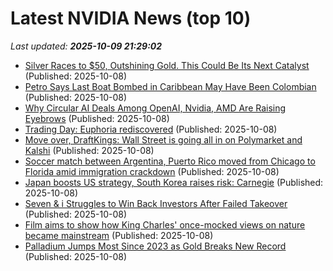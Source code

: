 # Latest NVIDIA News (top 10)
_Last updated: **2025-10-09 21:29:02**_

- [Silver Races to $50, Outshining Gold. This Could Be Its Next Catalyst](https://biztoc.com/x/f7bf88b21b9b228e) (Published: 2025-10-08)
- [Petro Says Last Boat Bombed in Caribbean May Have Been Colombian](https://biztoc.com/x/f635222a63227db1) (Published: 2025-10-08)
- [Why Circular AI Deals Among OpenAI, Nvidia, AMD Are Raising Eyebrows](https://biztoc.com/x/8b349f97997c5ea4) (Published: 2025-10-08)
- [Trading Day: Euphoria rediscovered](https://biztoc.com/x/3e0a347422b07612) (Published: 2025-10-08)
- [Move over, DraftKings: Wall Street is going all in on Polymarket and Kalshi](https://biztoc.com/x/d785767a56c9ff29) (Published: 2025-10-08)
- [Soccer match between Argentina, Puerto Rico moved from Chicago to Florida amid immigration crackdown](https://biztoc.com/x/8c05219e451c053a) (Published: 2025-10-08)
- [Japan boosts US strategy, South Korea raises risk: Carnegie](https://biztoc.com/x/6cfa300fcbea78c5) (Published: 2025-10-08)
- [Seven & i Struggles to Win Back Investors After Failed Takeover](https://biztoc.com/x/117b97477b1fb453) (Published: 2025-10-08)
- [Film aims to show how King Charles' once-mocked views on nature became mainstream](https://biztoc.com/x/8a453e09cd0a48f8) (Published: 2025-10-08)
- [Palladium Jumps Most Since 2023 as Gold Breaks New Record](https://biztoc.com/x/c3f87408742a515d) (Published: 2025-10-08)
